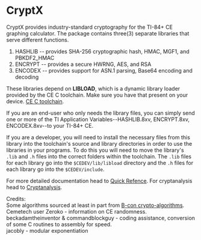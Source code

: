 # CryptX

CryptX provides industry-standard cryptography for the TI-84+ CE graphing calculator.
The package contains three(3) separate libraries that serve different functions. 

1. HASHLIB -- provides SHA-256 cryptographic hash, HMAC, MGF1, and PBKDF2_HMAC
2. ENCRYPT -- provides a secure HWRNG, AES, and RSA
3. ENCODEX -- provides support for ASN.1 parsing, Base64 encoding and decoding

These libraries depend on **LIBLOAD**, which is a dynamic library loader provided by the CE C
toolchain. Make sure you have that present on your device.
[CE C toolchain](https://github.com/CE-Programming/toolchain).

If you are an end-user who only needs the library files, you can simply send one or more of the
TI Application Variables--HASHLIB.8xv, ENCRYPT.8xv, ENCODEX.8xv--to your TI-84+ CE.

If you are a developer, you will need to install the necessary files from this library into the 
toolchain's source and library directories in order to use the libraries in your programs. 
To do this you will need to move the library's `.lib` and `.h` files into the correct folders
within the toolchain. The `.lib` files for each library go into the `$CEDEV/lib/libload` directory
and the `.h` files for each library go into the `$CEDEV/include`.

For more detailed documentation head to [Quick Refence](https://github.com/acagliano/cryptx/blob/stable/QuickReference.pdf).
For cryptanalysis head to [Cryptanalysis](https://github.com/acagliano/cryptx/blob/stable/Cryptanalysis.pdf).

Credits:  
Some algorithms sourced at least in part from [B-con crypto-algorithms](https://github.com/B-Con/crypto-algorithms).  
Cemetech user Zeroko - information on CE randomness.  
beckadamtheinventor & commandblockguy - coding assistance, conversion of some C routines to assembly for speed.  
jacobly - modular exponentiation
